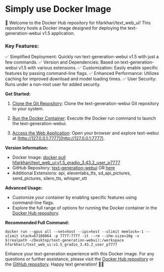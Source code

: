 # Simply use Docker Image

🚀 Welcome to the Docker Hub repository for hfarkhari/text_web_ui! This repository hosts a Docker image designed for deploying the text-generation-webui v1.5 application.

### Key Features:

✅ Simplified Deployment: Quickly run text-generation-webui v1.5 with just a few commands.
✅ Version and Dependencies: Based on text-generation-webui v1.5 with various extensions.
✅ Customization: Easily enable specific features by passing command-line flags.
✅ Enhanced Performance: Utilizes caching for improved download and model loading times.
✅ User Security: Runs under a non-root user for added security.

**Get Started:**

1. [Clone the Git Repository](https://github.com/oobabooga/text-generation-webui): Clone the text-generation-webui Git repository to your system.

2. [Run the Docker Container](https://hub.docker.com/r/hfarkhari/text_web_ui): Execute the Docker run command to launch the text-generation-webui.

3. [Access the Web Application](https://hub.docker.com/r/hfarkhari/text_web_ui): Open your browser and explore text-webui at [http://127.0.0.1:7777](http://127.0.0.1:7777).

**Version Information:**

- Docker Image: [docker pull hfarkhari/text_web_ui:v1.5_gradio_3.43.2_user_p7777](https://hub.docker.com/r/hfarkhari/text_web_ui)
- GitHub Repository: [text-generation-webui](https://github.com/HFarkhari/Text_Generation_WebUI) OR [here](https://github.com/oobabooga/text-generation-webui)
- Additional Extensions: api, elevenlabs_tts, sd_api_pictures, send_pictures, silero_tts, whisper_stt

**Advanced Usage:**

- Customize your container by enabling specific features using command-line flags.
- Explore the full range of options for running the Docker container in the [Docker Hub repository](https://hub.docker.com/r/hfarkhari/text_web_ui).

**Recommended Full Command:**

```shell
docker run --gpus all --net=host --ipc=host --ulimit memlock=-1 --ulimit stack=67108864 -p 7777:7777 -it --rm --shm-size=16g -v $(realpath ~/Desktop/text-generation-webui):/workspace hfarkhari/text_web_ui:v1.5_gradio_3.43.2_user_p7777
```

Enhance your text-generation experience with this Docker image. For any questions or further assistance, please visit the [Docker Hub repository](https://hub.docker.com/r/hfarkhari/text_web_ui) or the [GitHub repository](https://github.com/oobabooga/text-generation-webui). Happy text generation! 📝🎉
